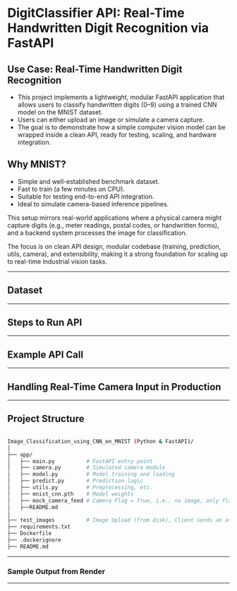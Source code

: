 # DigitClassifier API: Real-Time Handwritten Digit Recognition via FastAPI

## Use Case: Real-Time Handwritten Digit Recognition

- This project implements a lightweight, modular FastAPI application that allows users to classify handwritten digits (0–9) using a trained CNN model on the MNIST dataset.
- Users can either upload an image or simulate a camera capture.
- The goal is to demonstrate how a simple computer vision model can be wrapped inside a clean API, ready for testing, scaling, and hardware integration.

## Why MNIST?

- Simple and well-established benchmark dataset.
- Fast to train (a few minutes on CPU).
- Suitable for testing end-to-end API integration.
- Ideal to simulate camera-based inference pipelines.

This setup mirrors real-world applications where a physical camera might capture digits (e.g., meter readings, postal codes, or handwritten forms), and a backend system processes the image for classification.

The focus is on clean API design, modular codebase (training, prediction, utils, camera), and extensibility, making it a strong foundation for scaling up to real-time industrial vision tasks.

---

## Dataset

---

## Steps to Run API

---

## Example API Call

---

## Handling Real-Time Camera Input in Production

---

## Project Structure

```bash

Image_Classification_using_CNN_on_MNIST (Python & FastAPI)/
│
├── app/
│   ├── main.py          # FastAPI entry point
│   ├── camera.py        # Simulated camera module
│   ├── model.py         # Model training and loading
│   ├── predict.py       # Prediction logic
│   ├── utils.py         # Preprocessing, etc.
│   ├── mnist_cnn.pth    # Model weights
│   ├── mock_camera_feed # Camera Flag = True, i.e., no image, only flag
│   ├──README.md        
│
├── test_images          # Image Upload (from disk), Client sends an attached image file i.e., Camera Flag = False
├── requirements.txt
├── Dockerfile
├── .dockerignore
├── README.md

```
---
### Sample Output from Render

---
